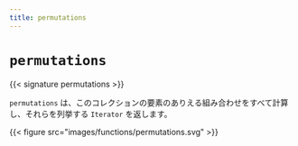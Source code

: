 ```yaml
---
title: permutations
---
```


# `permutations`

{{< signature permutations >}}

`permutations` は、このコレクションの要素のありえる組み合わせをすべて計算し、それらを列挙する `Iterator` を返します。

{{< figure src="images/functions/permutations.svg" >}}
